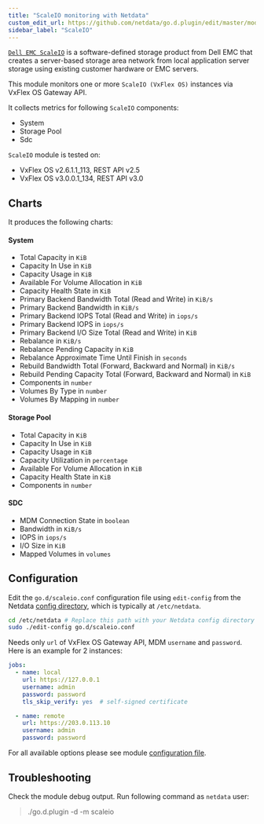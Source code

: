 ```yaml
---
title: "ScaleIO monitoring with Netdata"
custom_edit_url: https://github.com/netdata/go.d.plugin/edit/master/modules/scaleio/README.md
sidebar_label: "ScaleIO"
---
```




[`Dell EMC ScaleIO`](https://www.dellemc.com/en-us/storage/data-storage/software-defined-storage.htm) is a
software-defined storage product from Dell EMC that creates a server-based storage area network from local application
server storage using existing customer hardware or EMC servers.

This module monitors one or more `ScaleIO (VxFlex OS)` instances via VxFlex OS Gateway API.

It collects metrics for following `ScaleIO` components:

- System
- Storage Pool
- Sdc

`ScaleIO` module is tested on:

- VxFlex OS v2.6.1.1_113, REST API v2.5
- VxFlex OS v3.0.0.1_134, REST API v3.0

## Charts

It produces the following charts:

#### System

- Total Capacity in `KiB`
- Capacity In Use in `KiB`
- Capacity Usage in `KiB`
- Available For Volume Allocation in `KiB`
- Capacity Health State in `KiB`
- Primary Backend Bandwidth Total (Read and Write) in `KiB/s`
- Primary Backend Bandwidth in `KiB/s`
- Primary Backend IOPS Total (Read and Write) in `iops/s`
- Primary Backend IOPS in `iops/s`
- Primary Backend I/O Size Total (Read and Write) in `KiB`
- Rebalance in `KiB/s`
- Rebalance Pending Capacity in `KiB`
- Rebalance Approximate Time Until Finish in `seconds`
- Rebuild Bandwidth Total (Forward, Backward and Normal) in `KiB/s`
- Rebuild Pending Capacity Total (Forward, Backward and Normal) in `KiB`
- Components in `number`
- Volumes By Type in `number`
- Volumes By Mapping in `number`

#### Storage Pool

- Total Capacity in `KiB`
- Capacity In Use in `KiB`
- Capacity Usage in `KiB`
- Capacity Utilization in `percentage`
- Available For Volume Allocation in `KiB`
- Capacity Health State in `KiB`
- Components in `number`

#### SDC

- MDM Connection State in `boolean`
- Bandwidth in `KiB/s`
- IOPS in `iops/s`
- I/O Size in `KiB`
- Mapped Volumes in `volumes`

## Configuration

Edit the `go.d/scaleio.conf` configuration file using `edit-config` from the
Netdata [config directory](/docs/configure/nodes), which is typically at `/etc/netdata`.

```bash
cd /etc/netdata # Replace this path with your Netdata config directory
sudo ./edit-config go.d/scaleio.conf
```

Needs only `url` of VxFlex OS Gateway API, MDM `username` and `password`. Here is an example for 2 instances:

```yaml
jobs:
  - name: local
    url: https://127.0.0.1
    username: admin
    password: password
    tls_skip_verify: yes  # self-signed certificate

  - name: remote
    url: https://203.0.113.10
    username: admin
    password: password
```

For all available options please see
module [configuration file](https://github.com/netdata/go.d.plugin/blob/master/config/go.d/scaleio.conf).

## Troubleshooting

Check the module debug output. Run following command as `netdata` user:

> ./go.d.plugin -d -m scaleio

